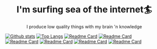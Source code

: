 <p align="center">
  <h1 align="center">I'm surfing sea of the internet🏄</h1>

  <p align="center">I produce low quality things with my brain 'n knowledge</p>
</p>

[![Github stats](https://github-readme-stats.vercel.app/api?username=sharpedmimishee&theme=tokyonight)](https://github.com/sharpedmimishee/) [![Top Langs](https://github-readme-stats.vercel.app/api/top-langs/?username=sharpedmimishee&langs_count=20&layout=donut&theme=tokyonight)](https://github.com/sharpedmimishee/)
[![Readme Card](https://github-readme-stats.vercel.app/api/pin/?username=sharpedmimishee&repo=logic-mc&show_owner=true&theme=tokyonight)](https://github.com/sharpedmimishee/logic-mc/) [![Readme Card](https://github-readme-stats.vercel.app/api/pin/?username=sharpedmimishee&repo=icyshell&show_owner=true&theme=tokyonight)](https://github.com/sharpedmimishee/icyshell/)
[![Readme Card](https://github-readme-stats.vercel.app/api/pin/?username=sharpedmimishee&repo=risen&show_owner=true&theme=tokyonight)](https://github.com/sharpedmimishee/risen/) [![Readme Card](https://github-readme-stats.vercel.app/api/pin/?username=sharpedmimishee&repo=sharped-nvim&show_owner=true&theme=tokyonight)](https://github.com/sharpedmimishee/sharped-nvim/)
[![Readme Card](https://github-readme-stats.vercel.app/api/pin/?username=sharpedmimishee&repo=gi&show_owner=true&theme=tokyonight)](https://github.com/sharpedmimishee/gi/) [![Readme Card](https://github-readme-stats.vercel.app/api/pin/?username=sharpedmimishee&repo=luanium.nvim&show_owner=true&theme=tokyonight)](https://github.com/sharpedmimishee/luanium.nvim/)
